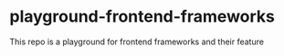 # playground-frontend-frameworks
This repo is a playground for frontend frameworks and their feature
